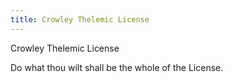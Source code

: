 ```yaml
---
title: Crowley Thelemic License
---
```

Crowley Thelemic License

Do what thou wilt shall be the whole of the License.

